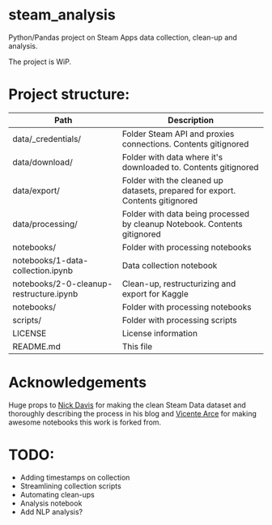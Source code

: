 # steam_analysis

Python/Pandas project on Steam Apps data collection, clean-up and analysis.

The project is WiP.

# Project structure:

| Path                                    | Description                                                                   |
| --------------------------------------- | ----------------------------------------------------------------------------- |
| data/_credentials/                      | Folder Steam API and proxies connections. Contents gitignored                 |
| data/download/                          | Folder with data where it's downloaded to. Contents gitignored                |
| data/export/                            | Folder with the cleaned up datasets, prepared for export. Contents gitignored |
| data/processing/                        | Folder with data being processed by cleanup Notebook. Contents gitignored     |
| notebooks/                              | Folder with processing notebooks                                              |
| notebooks/1-data-collection.ipynb   | Data collection notebook                                                      |
| notebooks/2-0-cleanup-restructure.ipynb | Clean-up, restructurizing and export for Kaggle                               |
| notebooks/                              | Folder with processing notebooks                                              |
| scripts/                                | Folder with processing scripts                                                |
| LICENSE                                 | License information                                                           |
| README.md                               | This file                                                                     |

# Acknowledgements
Huge props to [Nick Davis](https://nik-davis.github.io) for making the clean Steam Data dataset and thoroughly describing the process in his blog and [Vicente Arce](https://twitter.com/Duerkos) for making awesome notebooks this work is forked from.

# TODO:
-   Adding timestamps on collection
-   Streamlining collection scripts
-   Automating clean-ups
-   Analysis notebook
-   Add NLP analysis? 